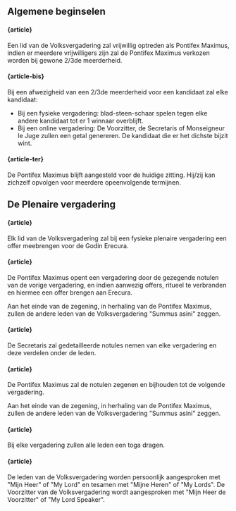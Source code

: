 ## Algemene beginselen

#### {article}
Een lid van de Volksvergadering zal vrijwillig optreden als Pontifex Maximus, indien er meerdere vrijwilligers zijn zal de Pontifex Maximus verkozen worden bij gewone 2/3de meerderheid.

#### {article-bis}
Bij een afwezigheid van een 2/3de meerderheid voor een kandidaat zal elke kandidaat:

* Bij een fysieke vergadering: blad-steen-schaar spelen tegen elke andere kandidaat tot er 1 winnaar overblijft.
* Bij een online vergadering: De Voorzitter, de Secretaris of Monseigneur le Juge zullen een getal genereren. De kandidaat die er het dichste bijzit wint.

#### {article-ter}
De Pontifex Maximus blijft aangesteld voor de huidige zitting. Hij/zij kan zichzelf opvolgen voor meerdere opeenvolgende termijnen.

## De Plenaire vergadering
#### {article}
Elk lid van de Volksvergadering zal bij een fysieke plenaire vergadering een offer meebrengen voor de Godin Erecura.

<!-- ### Opening -->
#### {article}
De Pontifex Maximus opent een vergadering door de gezegende notulen van de vorige vergadering, en indien aanwezig offers, ritueel te verbranden en hiermee een offer brengen aan Erecura.

Aan het einde van de zegening, in herhaling van de Pontifex Maximus, zullen de andere leden van de Volksvergadering "Summus asini" zeggen.

<!-- ### Notulen -->
#### {article}
De Secretaris zal gedetailleerde notules nemen van elke vergadering en deze verdelen onder de leden.

#### {article}
De Pontifex Maximus zal de notulen zegenen en bijhouden tot de volgende vergadering.

Aan het einde van de zegening, in herhaling van de Pontifex Maximus, zullen de andere leden van de Volksvergadering "Summus asini" zeggen.

<!-- ### Klederdracht -->

#### {article}
Bij elke vergadering zullen alle leden een toga dragen.

#### {article}
De leden van de Volksvergadering worden persoonlijk aangesproken met "Mijn Heer" of "My Lord" en tesamen met "Mijne Heren" of "My Lords".
De Voorzitter van de Volksvergadering wordt aangesproken met "Mijn Heer de Voorzitter" of "My Lord Speaker".